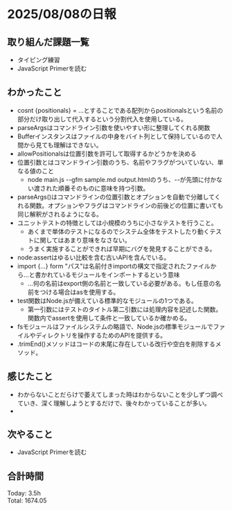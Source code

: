 # 2025/08/08の日報
## 取り組んだ課題一覧
* タイピング練習
* JavaScript Primerを読む
## わかったこと 
* cosnt {positionals} = ...とすることである配列からpositionalsという名前の部分だけ取り出して代入するという分割代入を使用している。
* parseArgsはコマンドライン引数を使いやすい形に整理してくれる関数
* Bufferインスタンスはファイルの中身をバイト列として保持しているので人間から見ても理解はできない。
* allowPositionalsは位置引数を許可して取得するかどうかを決める
* 位置引数とはコマンドライン引数のうち、名前やフラグがついていない、単なる値のこと
  * node main.js --gfm sample.md output.htmlのうち、--が先頭に付かない渡された順番そのものに意味を持つ引数。
* parseArgs()はコマンドラインの位置引数とオプションを自動で分離してくれる関数。オプションやフラグはコマンドラインの前後どの位置に書いても同じ解釈がされるようになる。
* ユニットテストの特徴としては小規模のうちに小さなテストを行うこと。
  * あくまで単体のテストになるのでシステム全体をテストしたり動くテストに関してはあまり意味をなさない。
  * うまく実施することができれば早期にバグを発見することができる。
* node:assertはゆるい比較を含む古いAPIを含んでいる。
* import {...} form "パス"は名前付きimportの構文で指定されたファイルから...と書かれているモジュールをインポートするという意味
  * ...何の名前はexport側の名前と一致している必要がある。もし任意の名前をつける場合はasを使用する。 
* test関数はNode.jsが備えている標準的なモジュールの1つである。
  * 第一引数にはテストのタイトル第二引数には処理内容を記述した関数。関数内でassertを使用して条件と一致しているか確かめる。
* fsモジュールはファイルシステムの略語で、Node.jsの標準モジュールでファイルやディレクトリを操作するためのAPIを提供する。
* .trimEnd()メソッドはコードの末尾に存在している改行や空白を削除するメソッド。     
## 感じたこと
* わからないことだらけで萎えてしまった時はわからないことを少しずつ調べていき、深く理解しようとするだけで、後々わかっていることが多い。
* 
## 次やること
* JavaScript Primerを読む
##  合計時間 
Today: 3.5h<br>
Total: 1674.05
